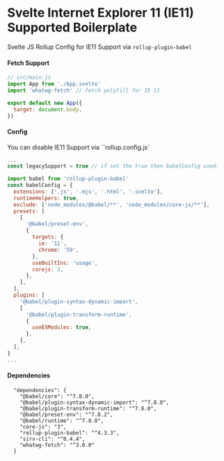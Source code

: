# Svelte Internet Explorer 11 (IE11) Supported Boilerplate

Svelte JS Rollup Config for IE11 Support via `rollup-plugin-babel `

#### Fetch Support

```js
// src/main.js
import App from './App.svelte'
import 'whatwg-fetch' // fetch polyfill for IE 11

export default new App({
  target: document.body,
})
```

#### Config

You can disable IE11 Support via ``rollup.config.js`

```js
...
const legacySupport = true // if set the true then babelConfig used.

import babel from 'rollup-plugin-babel'
const babelConfig = {
  extensions: ['.js', '.mjs', '.html', '.svelte'],
  runtimeHelpers: true,
  exclude: ['node_modules/@babel/**', 'node_modules/core-js/**'],
  presets: [
    [
      '@babel/preset-env',
      {
        targets: {
          ie: '11',
          chrome: '59',
        },
        useBuiltIns: 'usage',
        corejs: 3,
      },
    ],
  ],
  plugins: [
    '@babel/plugin-syntax-dynamic-import',
    [
      '@babel/plugin-transform-runtime',
      {
        useESModules: true,
      },
    ],
  ],
}
...
```

#### Dependencies

```
  "dependencies": {
    "@babel/core": "^7.8.0",
    "@babel/plugin-syntax-dynamic-import": "^7.8.0",
    "@babel/plugin-transform-runtime": "^7.8.0",
    "@babel/preset-env": "^7.8.2",
    "@babel/runtime": "^7.8.0",
    "core-js": "3",
    "rollup-plugin-babel": "^4.3.3",
    "sirv-cli": "^0.4.4",
    "whatwg-fetch": "^3.0.0"
  }
```
